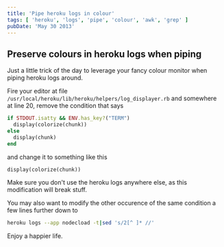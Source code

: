 ```yaml
---
title: 'Pipe heroku logs in colour'
tags: [ 'heroku', 'logs', 'pipe', 'colour', 'awk', 'grep' ]
pubDate: 'May 30 2013'
---
```


## Preserve colours in heroku logs when piping

Just a little trick of the day to leverage your fancy colour monitor
when piping heroku logs around.

Fire your editor at file
`/usr/local/heroku/lib/heroku/helpers/log_displayer.rb`
and somewhere at line 20, remove the condition that says

``` ruby
if STDOUT.isatty && ENV.has_key?("TERM")
  display(colorize(chunk))
else
  display(chunk)
end
```

and change it to something like this

``` ruby
display(colorize(chunk))
```

Make sure you don't use the heroku logs anywhere else,
as this modification will break stuff.

You may also want to modify the other occurence of the same
condition a few lines further down to 

``` bash
heroku logs --app nodecload -t|sed 's/2[^ ]* //'
```

Enjoy a happier life.
